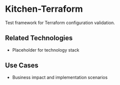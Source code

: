 # Kitchen-Terraform

Test framework for Terraform configuration validation.

## Related Technologies
- Placeholder for technology stack

## Use Cases
- Business impact and implementation scenarios
